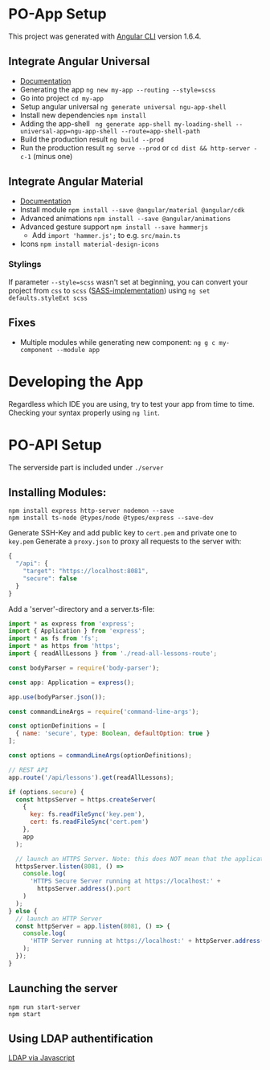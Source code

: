 # PO-App Setup

This project was generated with [Angular CLI](https://github.com/angular/angular-cli) version 1.6.4.

## Integrate Angular Universal
- [Documentation](1)
- Generating the app `ng new my-app --routing --style=scss`
- Go into project `cd my-app`
- Setup angular universal `ng generate universal ngu-app-shell`
- Install new dependencies `npm install`
- Adding the app-shell ` ng generate app-shell my-loading-shell --universal-app=ngu-app-shell --route=app-shell-path`
- Build the production result `ng build --prod`
- Run the production result `ng serve --prod` or `cd dist && http-server -c-1` (minus one)

## Integrate Angular Material
- [Documentation](2)
- Install module `npm install --save @angular/material @angular/cdk`
- Advanced animations `npm install --save @angular/animations`
- Advanced gesture support `npm install --save hammerjs`
    - Add `import 'hammer.js';` to e.g. `src/main.ts`
- Icons `npm install material-design-icons`

### Stylings


If parameter `--style=scss` wasn't set at beginning, you can convert your project from `css` to `scss` ([SASS-implementation](4)) using `ng set defaults.styleExt scss`

## Fixes
- Multiple modules while generating new component: `ng g c my-component --module app`

# Developing the App
Regardless which IDE you are using, try to test your app from time to time.
Checking your syntax properly using `ng lint`.

# PO-API Setup
The serverside part is included under `./server`

## Installing Modules:
```Processing
npm install express http-server nodemon --save
npm install ts-node @types/node @types/express --save-dev
```
Generate SSH-Key and add public key to `cert.pem` and private one to `key.pem`
Generate a `proxy.json` to proxy all requests to the server with:
```javascript
{
  "/api": {
    "target": "https://localhost:8081",
    "secure": false
  }
}
```
Add a 'server'-directory and a server.ts-file:
```javascript
import * as express from 'express';
import { Application } from 'express';
import * as fs from 'fs';
import * as https from 'https';
import { readAllLessons } from './read-all-lessons-route';

const bodyParser = require('body-parser');

const app: Application = express();

app.use(bodyParser.json());

const commandLineArgs = require('command-line-args');

const optionDefinitions = [
  { name: 'secure', type: Boolean, defaultOption: true }
];

const options = commandLineArgs(optionDefinitions);

// REST API
app.route('/api/lessons').get(readAllLessons);

if (options.secure) {
  const httpsServer = https.createServer(
    {
      key: fs.readFileSync('key.pem'),
      cert: fs.readFileSync('cert.pem')
    },
    app
  );

  // launch an HTTPS Server. Note: this does NOT mean that the application is secure
  httpsServer.listen(8081, () =>
    console.log(
      'HTTPS Secure Server running at https://localhost:' +
        httpsServer.address().port
    )
  );
} else {
  // launch an HTTP Server
  const httpServer = app.listen(8081, () => {
    console.log(
      'HTTP Server running at https://localhost:' + httpServer.address().port
    );
  });
}
``` 

## Launching the server
```
npm run start-server
npm start
```

## Using LDAP authentification
[LDAP via Javascript](5)

[1]: https://universal.angular.io/
[2]: https://material.angular.io/
[3]: https://github.com/angular/angularfire2
[4]: https://scotch.io/tutorials/using-sass-with-the-angular-cli
[5]: http://ldapjs.org/
